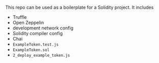 This repo can be used as a boilerplate for a Solidity project. It includes 
- Truffle
- Open Zeppelin
- development network config
- Solidity compiler config
- Chai
- `ExampleToken.test.js`
- `ExampleToken.sol`
- `2_deploy_example_token.js`